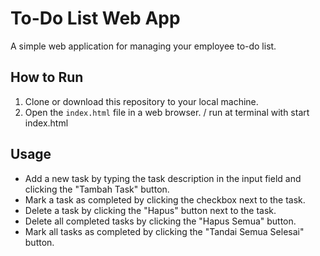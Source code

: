 # To-Do List Web App

A simple web application for managing your employee to-do list.

## How to Run

1. Clone or download this repository to your local machine.
2. Open the `index.html` file in a web browser. / run at terminal with start index.html

## Usage

- Add a new task by typing the task description in the input field and clicking the "Tambah Task" button.
- Mark a task as completed by clicking the checkbox next to the task.
- Delete a task by clicking the "Hapus" button next to the task.
- Delete all completed tasks by clicking the "Hapus Semua" button.
- Mark all tasks as completed by clicking the "Tandai Semua Selesai" button.
